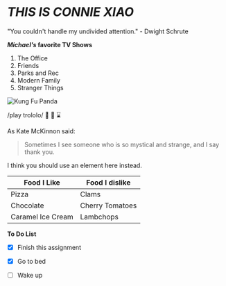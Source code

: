 # __*THIS IS CONNIE XIAO*__


"You couldn't handle my undivided attention." - Dwight Schrute


__*Michael's* favorite TV Shows__
1. The Office
2. Friends
3. Parks and Rec
4. Modern Family
5. Stranger Things


![Kung Fu Panda](http://www.dreamworks.com/kungfupanda/uk/images/uploads/games/_1095/KFP3_Pos_Jumping_Adventure_lg.jpg)

/play trololo/
:bullettrain_side:
:shoe:
:hourglass:


As Kate McKinnon said: 
>Sometimes I see someone
>who is so mystical and strange,
>and I say thank you.


I think you should use an <addr> element here instead.


Food I Like|Food I dislike
-----------|--------------
Pizza|Clams
Chocolate|Cherry Tomatoes
Caramel Ice Cream|Lambchops

__To Do List__
-[x] Finish this assignment
-[x] Go to bed
-[ ] Wake up

